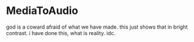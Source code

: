 # MediaToAudio
god is a coward afraid of what we have made. this just shows that in bright contrast. i have done this, what is reality. idc.
